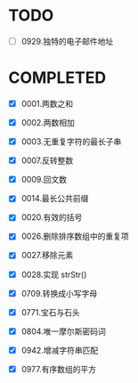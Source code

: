 # TODO
- [ ] 0929.独特的电子邮件地址
      
# COMPLETED

- [x] 0001.两数之和

- [x] 0002.两数相加

- [x] 0003.无重复字符的最长子串

- [x] 0007.反转整数

- [x] 0009.回文数

- [x] 0014.最长公共前缀

- [x] 0020.有效的括号

- [x] 0026.删除排序数组中的重复项

- [x] 0027.移除元素

- [x] 0028.实现 strStr()

- [x] 0709.转换成小写字母

- [x] 0771.宝石与石头

- [x] 0804.唯一摩尔斯密码词

- [x] 0942.增减字符串匹配

- [x] 0977.有序数组的平方
